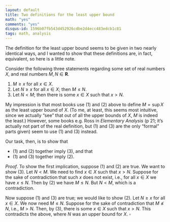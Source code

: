```yaml
---
layout: default
title: Two definitions for the least upper bound
math: "yes"
comments: "yes"
disqus-id: 1596b07fb543d452926cdbe2d4ecc483edcb1c81
tags: math, analysis
---
```


The definition for the least upper bound seems to be given in two nearly identical ways, and I wanted to show that these definitions are, in fact, equivalent, so here is a little note.

Consider the following three statements regarding some set of real numbers $X$, and real numbers $M,N\in \mathbf{R}$.

1. $M \geq x$ for all $x\in X$.
2. Let $N\geq x$ for all $x\in X$; then $M\leq N$.
3. Let $N<M$; then there is some $x\in X$ such that $x>N$.

My impression is that most books use (1) and (2) above to define $M=\sup X$ as the least upper bound of $X$.
(To me, at least, this seems most intuitive, since we actually “see” that out of all the upper bounds of $X$, $M$ is indeed the least.)
However, some books e.g. Ross in *Elementary Analysis* (p 21; it’s actually not part of the real definition, but (1) and (3) are the only “formal” parts given) seem to use (1) and (3) instead.

Our task, then, is to show that

- \(1\) and (2) together imply (3), and that
- \(1\) and (3) together imply (2).

*Proof*.
To show the first implication, suppose (1) and (2) are true.
We want to show (3).
Let $N<M$.
We need to find $x\in X$ such that $x>N$.
Suppose for the sake of contradiction that such $x$ does not exist, i.e., for all $x\in X$ we have $x\leq N$.
Then by (2) we have $M\leq N$.
But $N<M$, which is a contradiction.

Now suppose (1) and (3) are true; we would like to show (2).
Let $N\geq x$ for all $x\in X$.
We now need $M\leq N$.
Suppose for the sake of contradiction that $M\not\leq N$, i.e., $M>N$.
Then, by (3), there is some $x\in X$ such that $x>N$.
This contradicts the above, where $N$ was an upper bound for $X$. $\square$
